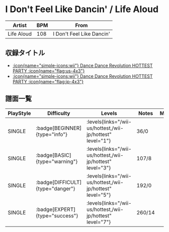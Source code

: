 # I Don't Feel Like Dancin' / Life Aloud

|Artist|BPM|From|
|------|---|----|
|Life Aloud|108|I Don't Feel Like Dancin'|

## 収録タイトル

- [:icon{name="simple-icons:wii"} Dance Dance Revolution HOTTEST PARTY :icon{name="flag:us-4x3"}](/wii-us/hottest)
- [:icon{name="simple-icons:wii"} Dance Dance Revolution HOTTEST PARTY :icon{name="flag:jp-4x3"}](/wii-jp/hottest)

## 譜面一覧

|PlayStyle|Difficulty|Levels|Notes|Movie|
|---------|----------|------|-----|-----|
|SINGLE| :badge[BEGINNER]{type="info"}| :levels{links="/wii-us/hottest,/wii-jp/hottest" level="1"}|36/0||
|SINGLE| :badge[BASIC]{type="warning"}| :levels{links="/wii-us/hottest,/wii-jp/hottest" level="3"}|107/8||
|SINGLE| :badge[DIFFICULT]{type="danger"}| :levels{links="/wii-us/hottest,/wii-jp/hottest" level="5"}|192/0||
|SINGLE| :badge[EXPERT]{type="success"}| :levels{links="/wii-us/hottest,/wii-jp/hottest" level="7"}|260/14||

